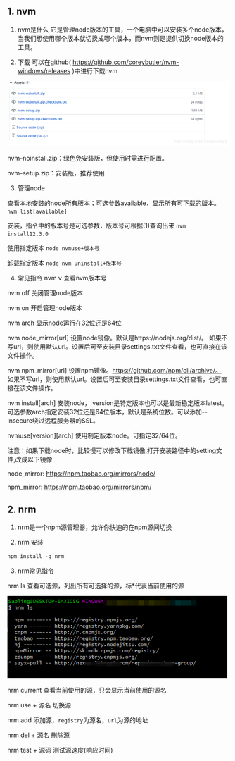 
## 1. nvm

 1. nvm是什么
它是管理node版本的工具，一个电脑中可以安装多个node版本，当我们想使用哪个版本就切换成哪个版本，而nvm则是提供切换node版本的工具。

2. 下载
可以在github( https://github.com/coreybutler/nvm-windows/releases )中进行下载nvm 

![nvm](./image/nvm.png)

nvm-noinstall.zip：绿色免安装版，但使用时需进行配置。

nvm-setup.zip：安装版，推荐使用

3. 管理node

查看本地安装的node所有版本；可选参数available，显示所有可下载的版本。 `nvm list[available]`

安装，指令中的版本号是可选参数，版本号可根据(1)查询出来 `nvm install12.3.0`

使用指定版本 `node nvmuse+版本号`

卸载指定版本 `node nvm uninstall+版本号`

4. 常见指令
nvm v 查看nvm版本号

nvm off 关闭管理node版本

nvm on 开启管理node版本

nvm arch 显示node运行在32位还是64位

nvm node_mirror[url] 设置node镜像。默认是https://nodejs.org/dist/。 如果不写url，则使用默认url。设置后可至安装目录settings.txt文件查看，也可直接在该文件操作。

nvm npm_mirror[url] 设置npm镜像。https://github.com/npm/cli/archive/。 如果不写url，则使用默认url。设置后可至安装目录settings.txt文件查看，也可直接在该文件操作。

nvm install<version>[arch] 安装node， version是特定版本也可以是最新稳定版本latest。可选参数arch指定安装32位还是64位版本，默认是系统位数。可以添加--insecure绕过远程服务器的SSL。

nvmuse[version][arch] 使用制定版本node。可指定32/64位。

注意：如果下载node时，比较慢可以修改下载镜像,打开安装路径中的setting文件,改成以下镜像

node_mirror: https://npm.taobao.org/mirrors/node/

npm_mirror: https://npm.taobao.org/mirrors/npm/

## 2. nrm 

1. nrm是一个npm源管理器，允许你快速的在npm源间切换

2. nrm 安装

```js
npm install -g nrm
```

3. nrm常见指令

nrm ls 查看可选源，列出所有可选择的源，标*代表当前使用的源

![nrm](./image/nrm.png)

nrm current 查看当前使用的源，只会显示当前使用的源名

nrm use + 源名 切换源

nrm add <registry> <url> 添加源，`registry`为源名，`url`为源的地址

nrm del + 源名 删除源

nrm test + 源码 测试源速度(响应时间)


